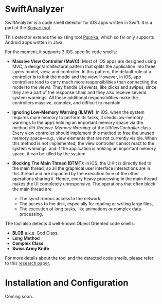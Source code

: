 # SwiftAnalyzer
SwiftAnalyzer is a code smell detector for iOS  apps written in Swift.
It is a part of the [Sumac tool](https://github.com/HabchiSarra/Sumac).

This detector extends the existing tool [Paprika](https://github.com/GeoffreyHecht/paprika), which so far only supports Android apps written in Java.

For the moment, it supports 3 iOS-specific code smells:
  * **Massive View Controller (MaVC)**: 
    Most of iOS apps are designed using MVC, a design/architectural pattern that splits the application into three layers model, view, and controller.
    In this pattern, the default role of a controller is to link the model and the view.
However, in iOS, app controllers tend to carry much more responsibilities than connecting the model to the views.
    They handle UI events, like clicks and swipes, since they are a part of the response chain and they also receive several system warnings.
    All these additional responsibilities make the controllers massive, complex, and difficult to maintain.
    
  * **Ignoring Low-Memory Warning (ILMW)**: 
  In iOS, when the system requires more memory to perform its tasks, it sends low-memory warnings to the apps holding an important memory space via the method *did-Receive-Memory-Warning:* of the *UIViewController* class.
  Every view controller should implement this method to free the unused memory space—*e.g.*, view elements that are not currently visible.
  When this method is not implemented, the view controller cannot react to the system warnings, and if the application is holding an important memory space, it can be killed by the system.
  
  * **Blocking The Main Thread (BTMT)**: 
  In iOS, the UIKit is directly tied to the main thread, so all the graphical user interface interactions are in this thread    and are impacted by the execution time of the other operations sharing it.
Hence, every heavy processing in the main thread makes the UI completely unresponsive.
The operations that often block the main thread are:
    * The synchronous access to the network,
    * The access to the disk, especially for reading or writing large files,
    * The execution of long tasks, like animations or complex data processing. 
    
The tool also detects 4 well-known Object Oriented code smells:
  * **BLOB** a.k.a. God Class.
  * **Long Method**
  * **Complex Class**
  * **Swiss Army Knife**
  
For more details about the tool and the detected code smells, please refer to this [research paper](https://hal.inria.fr/hal-01471294/document).


# Installation and Configuration
Coming soon.
  
